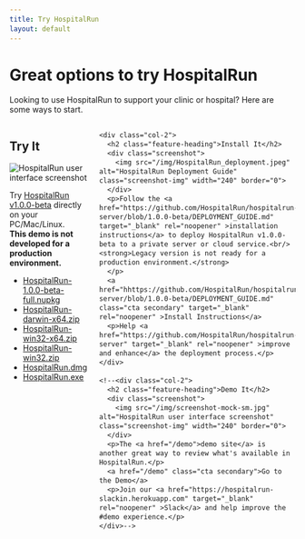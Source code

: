 ```yaml
---
title: Try HospitalRun
layout: default
---
```


<div class="tryit-hero">
  <h1 class="hero-heading">Great options to try HospitalRun</h1>
  <p>Looking to use HospitalRun to support your clinic or hospital? Here are some ways to start.</p>
</div>

<div class="tryit-content">
  <div class="columns">
    <div class="col-2">
      <h2 class="feature-heading">Try It</h2>
      <div class="screenshot">
        <img src="/img/screenshot-mock-sm.jpg" alt="HospitalRun user interface screenshot" class="screenshot-img" width="240" border="0">
      </div>
      <p>Try <a href="https://github.com/HospitalRun/hospitalrun-frontend/releases/tag/1.0.0-beta" target="_blank" rel="noopener">HospitalRun v1.0.0-beta</a> directly on your PC/Mac/Linux. <br/><strong>This demo is not developed for a production environment.</strong></p>
      <p>
      <ul style="text-align: left;">
      <li><a href="https://github.com/HospitalRun/hospitalrun-frontend/releases/download/1.0.0-beta/HospitalRun-1.0.0-beta-full.nupkg" rel="noopener" target="_blank" >HospitalRun-1.0.0-beta-full.nupkg</a></li>
      <li><a href="https://github.com/HospitalRun/hospitalrun-frontend/releases/download/1.0.0-beta/HospitalRun-darwin-x64.zip" rel="noopener" target="_blank">HospitalRun-darwin-x64.zip</a></li>
      <li><a href="https://github.com/HospitalRun/hospitalrun-frontend/releases/download/1.0.0-beta/HospitalRun-win32-x64.zip"  target="_blank" rel="noopener" >HospitalRun-win32-x64.zip</a></li>
      <li><a href="https://github.com/HospitalRun/hospitalrun-frontend/releases/download/1.0.0-beta/HospitalRun-win32.zip" target="_blank" rel="noopener" >HospitalRun-win32.zip</a></li>
      <li><a href="https://github.com/HospitalRun/hospitalrun-frontend/releases/download/1.0.0-beta/HospitalRun.dmg" target="_blank" rel="noopener" >HospitalRun.dmg</a></li>
      <li><a href="https://github.com/HospitalRun/hospitalrun-frontend/releases/download/1.0.0-beta/HospitalRun.exe" target="_blank" rel="noopener" >HospitalRun.exe</a></li>
      </ul>
      </p>
      <!-- <a href="https://beta.hospitalrun.io" class="cta secondary" style="pointer-events: none; border: 1px solid grey;">Try now</a>
      <p>How to <a href="https://hospitalrun.io/demo/">accessing</a> the HospitalRun demo site.</p>  -->
    </div>

    <div class="col-2">
      <h2 class="feature-heading">Install It</h2>
      <div class="screenshot">
        <img src="/img/HospitalRun_deployment.jpeg" alt="HospitalRun Deployment Guide" class="screenshot-img" width="240" border="0">
      </div>
      <p>Follow the <a href="https://github.com/HospitalRun/hospitalrun-server/blob/1.0.0-beta/DEPLOYMENT_GUIDE.md" target="_blank" rel="noopener" >installation instructions</a> to deploy HospitalRun v1.0.0-beta to a private server or cloud service.<br/><strong>Legacy version is not ready for a production environment.</strong>
      </p>
      <a href="hhttps://github.com/HospitalRun/hospitalrun-server/blob/1.0.0-beta/DEPLOYMENT_GUIDE.md" class="cta secondary" target="_blank" rel="noopener" >Install Instructions</a>
      <p>Help <a href="https://github.com/HospitalRun/hospitalrun-server" target="_blank" rel="noopener" >improve and enhance</a> the deployment process.</p>
    </div>

    <!--<div class="col-2">
      <h2 class="feature-heading">Demo It</h2>
      <div class="screenshot">
        <img src="/img/screenshot-mock-sm.jpg" alt="HospitalRun user interface screenshot" class="screenshot-img" width="240" border="0">
      </div>
      <p>The <a href="/demo">demo site</a> is another great way to review what's available in HospitalRun.</p>
      <a href="/demo" class="cta secondary">Go to the Demo</a>
      <p>Join our <a href="https://hospitalrun-slackin.herokuapp.com" target="_blank" rel="noopener" >Slack</a> and help improve the #demo experience.</p>
    </div>-->

  </div>
</div>
